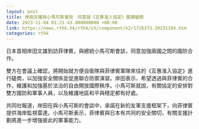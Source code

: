 ```yaml
---
layout: post
title: 岸田文雄與小馬可斯會談　同意就《互惠准入協定》展開磋商
date: 2023-11-04 01:21:43.000000000 +08:00
link: https://news.rthk.hk/rthk/ch/component/k2/1726373-20231104.htm
categories: rthk
---
```


日本首相岸田文雄到訪菲律賓，與總統小馬可斯會談，同意加強兩國之間的國防合作。

雙方在會議上確認，將開始就方便自衛隊與菲律賓軍隊來往的《互惠准入協定》進行磋商，以加強安全關係並促進聯合防禦演習。岸田表示，希望透過與菲律賓的合作，維護和加強基於法治的自由開放國際秩序。小馬可斯就說，有關協定的安排對雙方國防和軍事人員，以及維護地區和平與穩定都有好處。

共同社報道，岸田在與小馬可斯的會談中，承諾在新的友軍支援框架下，向菲律賓提供海岸監視雷達。小馬可斯表示，菲律賓與日本有共同的安全關切，有關支援計劃將進一步增強彼此的軍事能力。
